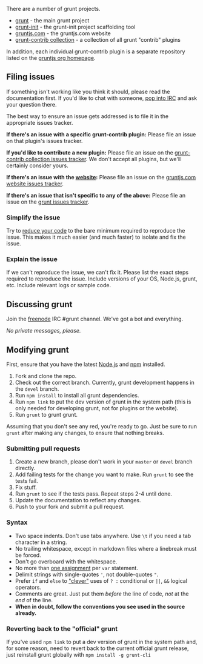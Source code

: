 There are a number of grunt projects.

* [grunt](https://github.com/gruntjs/grunt) - the main grunt project
* [grunt-init](https://github.com/gruntjs/grunt-init) - the grunt-init project scaffolding tool
* [gruntjs.com](https://github.com/gruntjs/gruntjs.com) - the gruntjs.com website
* [grunt-contrib collection](https://github.com/gruntjs/grunt-contrib) - a collection of all grunt "contrib" plugins

In addition, each individual grunt-contrib plugin is a separate repository listed on the [gruntjs org homepage](https://github.com/gruntjs).

## Filing issues
If something isn't working like you think it should, please read the documentation first. If you'd like to chat with someone, [pop into IRC](#discussing-grunt) and ask your question there.

The best way to ensure an issue gets addressed is to file it in the appropriate issues tracker.

**If there's an issue with a specific grunt-contrib plugin:**
Please file an issue on that plugin's issues tracker.

**If you'd like to contribute a new plugin:**
Please file an issue on the [grunt-contrib collection issues tracker](https://github.com/gruntjs/grunt-contrib/issues). We don't accept all plugins, but we'll certainly consider yours.

**If there's an issue with the [website](http://gruntjs.com/):**
Please file an issue on the [gruntjs.com website issues tracker](https://github.com/gruntjs/gruntjs.com/issues).

**If there's an issue that isn't specific to any of the above:**
Please file an issue on the [grunt issues tracker](https://github.com/gruntjs/grunt/issues).

### Simplify the issue
Try to [reduce your code](http://www.webkit.org/quality/reduction.html) to the bare minimum required to reproduce the issue. This makes it much easier (and much faster) to isolate and fix the issue.

### Explain the issue
If we can't reproduce the issue, we can't fix it. Please list the exact steps required to reproduce the issue. Include versions of your OS, Node.js, grunt, etc. Include relevant logs or sample code.

## Discussing grunt
Join the [freenode](http://freenode.net/) IRC #grunt channel. We've got a bot and everything.

_No private messages, please._

## Modifying grunt
First, ensure that you have the latest [Node.js](http://nodejs.org/) and [npm](http://npmjs.org/) installed.

1. Fork and clone the repo.
1. Check out the correct branch. Currently, grunt development happens in the `devel` branch.
1. Run `npm install` to install all grunt dependencies.
1. Run `npm link` to put the dev version of grunt in the system path (this is only needed for developing grunt, not for plugins or the website).
1. Run `grunt` to grunt grunt.

Assuming that you don't see any red, you're ready to go. Just be sure to run `grunt` after making any changes, to ensure that nothing breaks.

### Submitting pull requests

1. Create a new branch, please don't work in your `master` or `devel` branch directly.
1. Add failing tests for the change you want to make. Run `grunt` to see the tests fail.
1. Fix stuff.
1. Run `grunt` to see if the tests pass. Repeat steps 2-4 until done.
1. Update the documentation to reflect any changes.
1. Push to your fork and submit a pull request.

### Syntax

* Two space indents. Don't use tabs anywhere. Use `\t` if you need a tab character in a string.
* No trailing whitespace, except in markdown files where a linebreak must be forced.
* Don't go overboard with the whitespace.
* No more than [one assignment](http://benalman.com/news/2012/05/multiple-var-statements-javascript/) per `var` statement.
* Delimit strings with single-quotes `'`, not double-quotes `"`.
* Prefer `if` and `else` to ["clever"](http://programmers.stackexchange.com/a/25281) uses of `? :` conditional or `||`, `&&` logical operators.
* Comments are great. Just put them _before_ the line of code, _not_ at the _end_ of the line.
* **When in doubt, follow the conventions you see used in the source already.**

### Reverting back to the "official" grunt
If you've used `npm link` to put a dev version of grunt in the system path and, for some reason, need to revert back to the current official grunt release, just reinstall grunt globally with `npm install -g grunt-cli`